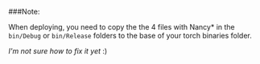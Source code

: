 ###Note: 

When deploying, you need to copy the the 4 files with Nancy* in the `bin/Debug` or `bin/Release` folders to the base of your torch binaries folder.

*I'm not sure how to fix it yet* :)